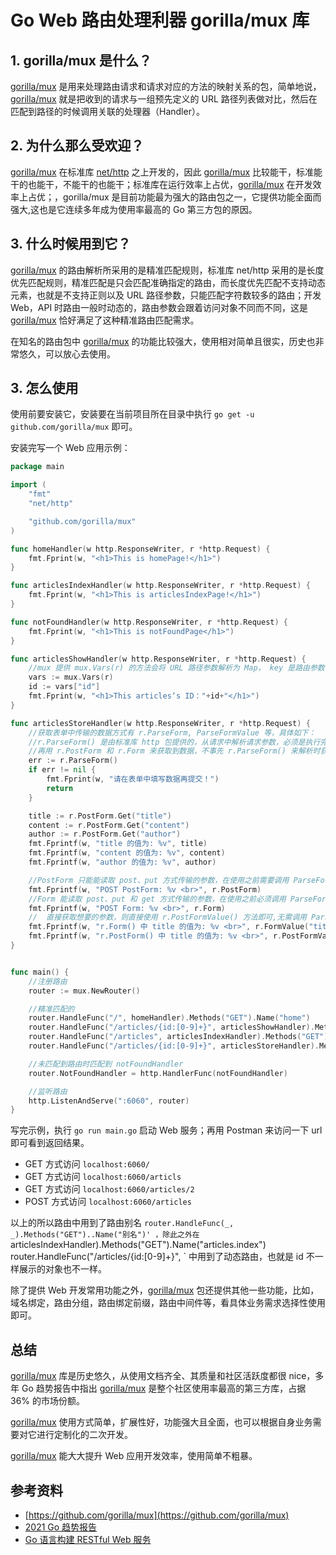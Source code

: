# Go Web 路由处理利器 gorilla/mux 库

## 1. gorilla/mux 是什么？

[gorilla/mux](https://github.com/gorilla/mux) 是用来处理路由请求和请求对应的方法的映射关系的包，简单地说，[gorilla/mux](https://github.com/gorilla/mux) 就是把收到的请求与一组预先定义的 URL 路径列表做对比，然后在匹配到路径的时候调用关联的处理器（Handler）。

## 2. 为什么那么受欢迎？

[gorilla/mux](https://github.com/gorilla/mux)  在标准库 [net/http](https://golang.org/pkg/net/http/) 之上开发的，因此 [gorilla/mux](https://github.com/gorilla/mux) 比较能干，标准能干的也能干，不能干的也能干；标准库在运行效率上占优，[gorilla/mux](https://github.com/gorilla/mux) 在开发效率上占优；，gorilla/mux 是目前功能最为强大的路由包之一，它提供功能全面而强大,这也是它连续多年成为使用率最高的 Go 第三方包的原因。

## 3. 什么时候用到它？

[gorilla/mux](https://github.com/gorilla/mux) 的路由解析所采用的是精准匹配规则，标准库 net/http 采用的是长度优先匹配规则，精准匹配是只会匹配准确指定的路由，而长度优先匹配不支持动态元素，也就是不支持正则以及 URL 路径参数，只能匹配字符数较多的路由；开发 Web，API 时路由一般时动态的，路由参数会跟着访问对象不同而不同，这是 [gorilla/mux](https://github.com/gorilla/mux) 恰好满足了这种精准路由匹配需求。

在知名的路由包中 [gorilla/mux](https://github.com/gorilla/mux) 的功能比较强大，使用相对简单且很实，历史也非常悠久，可以放心去使用。

## 3. 怎么使用

使用前要安装它，安装要在当前项目所在目录中执行 `go get -u github.com/gorilla/mux` 即可。

安装完写一个 Web 应用示例：

```go
package main

import (
	"fmt"
	"net/http"

	"github.com/gorilla/mux"
)

func homeHandler(w http.ResponseWriter, r *http.Request) {
	fmt.Fprint(w, "<h1>This is homePage!</h1>")
}

func articlesIndexHandler(w http.ResponseWriter, r *http.Request) {
	fmt.Fprint(w, "<h1>This is articlesIndexPage!</h1>")
}

func notFoundHandler(w http.ResponseWriter, r *http.Request) {
	fmt.Fprint(w, "<h1>This is notFoundPage</h1>")
}

func articlesShowHandler(w http.ResponseWriter, r *http.Request) {
	//mux 提供 mux.Vars(r) 的方法会将 URL 路径参数解析为 Map， key 是路由参数，value 是参数对应的值，
	vars := mux.Vars(r)
	id := vars["id"]
	fmt.Fprint(w, "<h1>This articles‘s ID："+id+"</h1>")
}

func articlesStoreHandler(w http.ResponseWriter, r *http.Request) {
	//获取表单中传输的数据方式有 r.ParseForm, ParseFormValue 等，具体如下：
	//r.ParseForm() 是由标准库 http 包提供的，从请求中解析请求参数，必须是执行完这段代码，
	//再用 r.PostForm 和 r.Form 来获取到数据，不事先 r.ParseForm() 来解析时获取不到数据。
	err := r.ParseForm()
	if err != nil {
		fmt.Fprint(w, "请在表单中填写数据再提交！")
		return
	}

	title := r.PostForm.Get("title")
	content := r.PostForm.Get("content")
	author := r.PostForm.Get("author")
	fmt.Fprintf(w, "title 的值为: %v", title)
	fmt.Fprintf(w, "content 的值为: %v", content)
	fmt.Fprintf(w, "author 的值为: %v", author)

	//PostForm 只能能读取 post、put 方式传输的参数，在使用之前需要调用 ParseForm 方法。
	fmt.Fprintf(w, "POST PostForm: %v <br>", r.PostForm)
	//Form 能读取 post、put 和 get 方式传输的参数，在使用之前必须调用 ParseForm 方法来解析路由
	fmt.Fprintf(w, "POST Form: %v <br>", r.Form)
	//  直接获取想要的参数，则直接使用 r.PostFormValue() 方法即可,无需调用 ParseForm 方法来解析路由
	fmt.Fprintf(w, "r.Form() 中 title 的值为: %v <br>", r.FormValue("title"))
	fmt.Fprintf(w, "r.PostForm() 中 title 的值为: %v <br>", r.PostFormValue("title"))
}


func main() {
	//注册路由
	router := mux.NewRouter()

	//精准匹配的
	router.HandleFunc("/", homeHandler).Methods("GET").Name("home")
	router.HandleFunc("/articles/{id:[0-9]+}", articlesShowHandler).Methods("GET").Name("articles.show")
	router.HandleFunc("/articles", articlesIndexHandler).Methods("GET").Name("articles.index")
	router.HandleFunc("/articles/{id:[0-9]+}", articlesStoreHandler).Methods("GET").Name("articles.store")

	//未匹配到路由时匹配到 notFoundHandler
	router.NotFoundHandler = http.HandlerFunc(notFoundHandler)

	//监听路由
	http.ListenAndServe(":6060", router)
}
```

写完示例，执行 `go run main.go` 启动 Web 服务；再用 Postman 来访问一下 url 即可看到返回结果。

- GET 方式访问 `localhost:6060/` 
- GET 方式访问 `localhost:6060/articls` 
- GET 方式访问 `localhost:6060/articles/2` 
- POST 方式访问 `localhost:6060/articles` 

以上的所以路由中用到了路由别名 `router.HandleFunc(_, _).Methods("GET")..Name("别名")' ，除此之外在 `articlesIndexHandler).Methods("GET").Name("articles.index")
	router.HandleFunc("/articles/{id:[0-9]+}", ` 中用到了动态路由，也就是 id 不一样展示的对象也不一样。

除了提供 Web 开发常用功能之外，[gorilla/mux](https://github.com/gorilla/mux) 包还提供其他一些功能，比如，域名绑定，路由分组，路由绑定前缀，路由中间件等，看具体业务需求选择性使用即可。

## 总结

[gorilla/mux](https://github.com/gorilla/mux) 库是历史悠久，从使用文档齐全、其质量和社区活跃度都很 nice，多年 Go 趋势报告中指出 [gorilla/mux](https://github.com/gorilla/mux) 是整个社区使用率最高的第三方库，占据 36% 的市场份额。

[gorilla/mux](https://github.com/gorilla/mux) 使用方式简单，扩展性好，功能强大且全面，也可以根据自身业务需要对它进行定制化的二次开发。

[gorilla/mux](https://github.com/gorilla/mux) 能大大提升 Web 应用开发效率，使用简单不粗暴。

## 参考资料

- [https://github.com/gorilla/mux](https://github.com/gorilla/mux)
- [2021 Go 趋势报告](https://mp.weixin.qq.com/s/p7ex8RPg4Fhi51_kB9JPxg)
- [Go 语言构建 RESTful Web 服务](https://mp.weixin.qq.com/s/0f7Tzfm8kdPh3j49GfKpzQ)